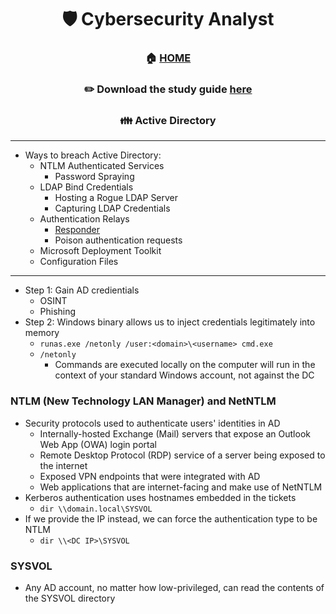 <div align='center'>

# 🛡️ Cybersecurity Analyst

### 🏠 [HOME](README.md)
### ✏️ Download the study guide [here](https://comptiacdn.azureedge.net/webcontent/docs/default-source/exam-objectives/comptia-cysa-cs0-002-exam-objectives-(6-0).pdf?sfvrsn=86668f47_2)


### 👪 Active Directory

</div>

- - -
+ Ways to breach Active Directory:
   + NTLM Authenticated Services 
     + Password Spraying 
   + LDAP Bind Credentials
     + Hosting a Rogue LDAP Server
     + Capturing LDAP Credentials
   + Authentication Relays
     + [Responder](https://github.com/lgandx/Responder)
     + Poison authentication requests 
   + Microsoft Deployment Toolkit
   + Configuration Files

- - -

+ Step 1: Gain AD credientials
   + OSINT
   + Phishing
+ Step 2: Windows binary allows us to inject credentials legitimately into memory
   + `runas.exe /netonly /user:<domain>\<username> cmd.exe`
   + `/netonly`
      + Commands are executed locally on the computer will run in the context of your standard Windows account, not against the DC

### NTLM (New Technology LAN Manager) and NetNTLM
+ Security protocols used to authenticate users' identities in AD
  + Internally-hosted Exchange (Mail) servers that expose an Outlook Web App (OWA) login portal
  + Remote Desktop Protocol (RDP) service of a server being exposed to the internet
  + Exposed VPN endpoints that were integrated with AD
  + Web applications that are internet-facing and make use of NetNTLM
+ Kerberos authentication uses hostnames embedded in the tickets
   + `dir \\domain.local\SYSVOL`
+ If we provide the IP instead, we can force the authentication type to be NTLM
   + `dir \\<DC IP>\SYSVOL`

###  SYSVOL
+ Any AD account, no matter how low-privileged, can read the contents of the SYSVOL directory
